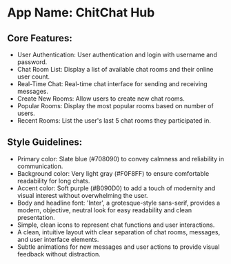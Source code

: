 # **App Name**: ChitChat Hub

## Core Features:

- User Authentication: User authentication and login with username and password.
- Chat Room List: Display a list of available chat rooms and their online user count.
- Real-Time Chat: Real-time chat interface for sending and receiving messages.
- Create New Rooms: Allow users to create new chat rooms.
- Popular Rooms: Display the most popular rooms based on number of users.
- Recent Rooms: List the user's last 5 chat rooms they participated in.

## Style Guidelines:

- Primary color: Slate blue (#708090) to convey calmness and reliability in communication.
- Background color: Very light gray (#F0F8FF) to ensure comfortable readability for long chats.
- Accent color: Soft purple (#B090D0) to add a touch of modernity and visual interest without overwhelming the user.
- Body and headline font: 'Inter', a grotesque-style sans-serif, provides a modern, objective, neutral look for easy readability and clean presentation.
- Simple, clean icons to represent chat functions and user interactions.
- A clean, intuitive layout with clear separation of chat rooms, messages, and user interface elements.
- Subtle animations for new messages and user actions to provide visual feedback without distraction.